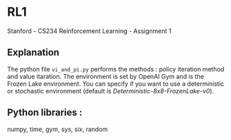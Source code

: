 # RL1
Stanford - CS234 Reinforcement Learning - Assignment 1



## Explanation

The python file `vi_and_pi.py` performs the methods : policy iteration method and value itaration.
The environment is set by OpenAI Gym and is the Frozen Lake environment.
You can specify if you want to use a deterministic or stochastic environment (default is *Deterministic-8x8-FrozenLake-v0*).



## Python libraries :

numpy, time, gym, sys, six, random
